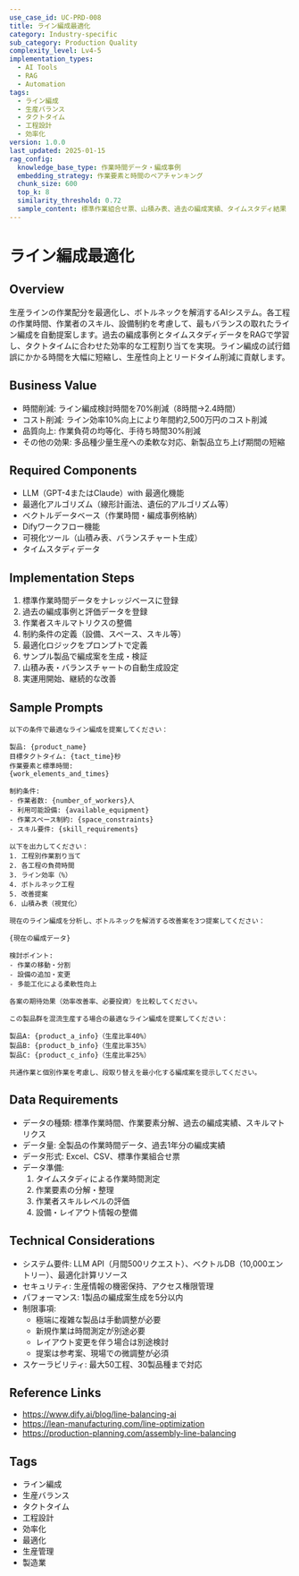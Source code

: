 ```yaml
---
use_case_id: UC-PRD-008
title: ライン編成最適化
category: Industry-specific
sub_category: Production Quality
complexity_level: Lv4-5
implementation_types:
  - AI Tools
  - RAG
  - Automation
tags:
  - ライン編成
  - 生産バランス
  - タクトタイム
  - 工程設計
  - 効率化
version: 1.0.0
last_updated: 2025-01-15
rag_config:
  knowledge_base_type: 作業時間データ・編成事例
  embedding_strategy: 作業要素と時間のペアチャンキング
  chunk_size: 600
  top_k: 8
  similarity_threshold: 0.72
  sample_content: 標準作業組合せ票、山積み表、過去の編成実績、タイムスタディ結果
---
```


# ライン編成最適化

## Overview

生産ラインの作業配分を最適化し、ボトルネックを解消するAIシステム。各工程の作業時間、作業者のスキル、設備制約を考慮して、最もバランスの取れたライン編成を自動提案します。過去の編成事例とタイムスタディデータをRAGで学習し、タクトタイムに合わせた効率的な工程割り当てを実現。ライン編成の試行錯誤にかかる時間を大幅に短縮し、生産性向上とリードタイム削減に貢献します。

## Business Value

- 時間削減: ライン編成検討時間を70%削減（8時間→2.4時間）
- コスト削減: ライン効率10%向上により年間約2,500万円のコスト削減
- 品質向上: 作業負荷の均等化、手待ち時間30%削減
- その他の効果: 多品種少量生産への柔軟な対応、新製品立ち上げ期間の短縮

## Required Components

- LLM（GPT-4またはClaude）with 最適化機能
- 最適化アルゴリズム（線形計画法、遺伝的アルゴリズム等）
- ベクトルデータベース（作業時間・編成事例格納）
- Difyワークフロー機能
- 可視化ツール（山積み表、バランスチャート生成）
- タイムスタディデータ

## Implementation Steps

1. 標準作業時間データをナレッジベースに登録
2. 過去の編成事例と評価データを登録
3. 作業者スキルマトリクスの整備
4. 制約条件の定義（設備、スペース、スキル等）
5. 最適化ロジックをプロンプトで定義
6. サンプル製品で編成案を生成・検証
7. 山積み表・バランスチャートの自動生成設定
8. 実運用開始、継続的な改善

## Sample Prompts

```
以下の条件で最適なライン編成を提案してください：

製品: {product_name}
目標タクトタイム: {tact_time}秒
作業要素と標準時間:
{work_elements_and_times}

制約条件:
- 作業者数: {number_of_workers}人
- 利用可能設備: {available_equipment}
- 作業スペース制約: {space_constraints}
- スキル要件: {skill_requirements}

以下を出力してください：
1. 工程別作業割り当て
2. 各工程の負荷時間
3. ライン効率（%）
4. ボトルネック工程
5. 改善提案
6. 山積み表（視覚化）
```

```
現在のライン編成を分析し、ボトルネックを解消する改善案を3つ提案してください：

{現在の編成データ}

検討ポイント:
- 作業の移動・分割
- 設備の追加・変更
- 多能工化による柔軟性向上

各案の期待効果（効率改善率、必要投資）を比較してください。
```

```
この製品群を混流生産する場合の最適なライン編成を提案してください：

製品A: {product_a_info}（生産比率40%）
製品B: {product_b_info}（生産比率35%）
製品C: {product_c_info}（生産比率25%）

共通作業と個別作業を考慮し、段取り替えを最小化する編成案を提示してください。
```

## Data Requirements

- データの種類: 標準作業時間、作業要素分解、過去の編成実績、スキルマトリクス
- データ量: 全製品の作業時間データ、過去1年分の編成実績
- データ形式: Excel、CSV、標準作業組合せ票
- データ準備:
  1. タイムスタディによる作業時間測定
  2. 作業要素の分解・整理
  3. 作業者スキルレベルの評価
  4. 設備・レイアウト情報の整備

## Technical Considerations

- システム要件: LLM API（月間500リクエスト）、ベクトルDB（10,000エントリー）、最適化計算リソース
- セキュリティ: 生産情報の機密保持、アクセス権限管理
- パフォーマンス: 1製品の編成案生成を5分以内
- 制限事項:
  - 極端に複雑な製品は手動調整が必要
  - 新規作業は時間測定が別途必要
  - レイアウト変更を伴う場合は別途検討
  - 提案は参考案、現場での微調整が必須
- スケーラビリティ: 最大50工程、30製品種まで対応

## Reference Links

- https://www.dify.ai/blog/line-balancing-ai
- https://lean-manufacturing.com/line-optimization
- https://production-planning.com/assembly-line-balancing

## Tags

- ライン編成
- 生産バランス
- タクトタイム
- 工程設計
- 効率化
- 最適化
- 生産管理
- 製造業
